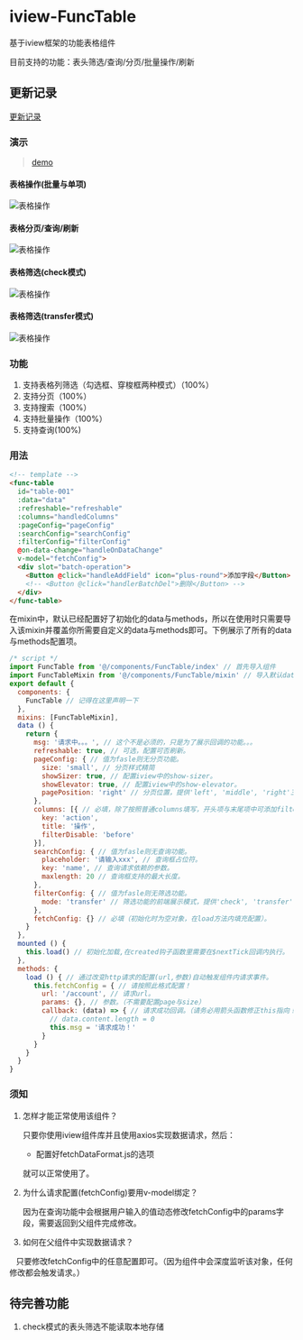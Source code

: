 # iview-FuncTable
基于iview框架的功能表格组件

目前支持的功能：表头筛选/查询/分页/批量操作/刷新

## 更新记录

[更新记录](./update.md)

### 演示

> [demo](http://rufer.site/iview-FuncTable/dist/)

#### 表格操作(批量与单项)

![表格操作](https://raw.githubusercontent.com/Miller547719886/iview-FuncTable/master/gif/cz.gif)

#### 表格分页/查询/刷新

![表格操作](https://raw.githubusercontent.com/Miller547719886/iview-FuncTable/master/gif/fy_refresh.gif)

#### 表格筛选(check模式)

![表格操作](https://raw.githubusercontent.com/Miller547719886/iview-FuncTable/master/gif/sx_check.gif)

#### 表格筛选(transfer模式)

![表格操作](https://raw.githubusercontent.com/Miller547719886/iview-FuncTable/master/gif/sx_transfer.gif)

### 功能

1. 支持表格列筛选（勾选框、穿梭框两种模式）（100%）
2. 支持分页（100%）
3. 支持搜索（100%）
4. 支持批量操作（100%）
5. 支持查询(100%)

### 用法

```html
<!-- template -->
<func-table
  id="table-001"
  :data="data"
  :refreshable="refreshable"
  :columns="handledColumns"
  :pageConfig="pageConfig"
  :searchConfig="searchConfig"
  :filterConfig="filterConfig"
  @on-data-change="handleOnDataChange"
  v-model="fetchConfig">
  <div slot="batch-operation">
    <Button @click="handleAddField" icon="plus-round">添加字段</Button>
    <!-- <Button @click="handlerBatchDel">删除</Button> -->
  </div>
</func-table>
```

在mixin中，默认已经配置好了初始化的data与methods，所以在使用时只需要导入该mixin并覆盖你所需要自定义的data与methods即可。下例展示了所有的data与methods配置项。

```javascript
/* script */
import FuncTable from '@/components/FuncTable/index' // 首先导入组件
import FuncTableMixin from '@/components/FuncTable/mixin' // 导入默认data与methods
export default {
  components: {
    FuncTable // 记得在这里声明一下
  },
  mixins: [FuncTableMixin],
  data () {
    return {
      msg: '请求中。。。', // 这个不是必须的，只是为了展示回调的功能。。。
      refreshable: true, // 可选，配置可否刷新。
      pageConfig: { // 值为fasle则无分页功能。
        size: 'small', // 分页样式精简
        showSizer: true, // 配置iview中的show-sizer。
        showElevator: true, // 配置iview中的show-elevator。
        pagePosition: 'right' // 分页位置，提供'left', 'middle', 'right'三种模式。
      },
      columns: [{ // 必填，除了按照普通columns填写，开头项与末尾项中可添加filterDisable选项，用于配置筛选功能无法配置的项，值为'before','after'。
        key: 'action',
        title: '操作',
        filterDisable: 'before'
      }],
      searchConfig: { // 值为fasle则无查询功能。
        placeholder: '请输入xxx', // 查询框占位符。
        key: 'name', // 查询请求依赖的参数。
        maxlength: 20 // 查询框支持的最大长度。
      },
      filterConfig: { // 值为fasle则无筛选功能。
        mode: 'transfer' // 筛选功能的前端展示模式，提供'check', 'transfer'两种模式。
      },
      fetchConfig: {} // 必填（初始化时为空对象，在load方法内填充配置）。
    }
  },
  mounted () {
    this.load() // 初始化加载,在created钩子函数里需要在$nextTick回调内执行。
  },
  methods: {
    load () { // 通过改变http请求的配置(url,参数)自动触发组件内请求事件。
      this.fetchConfig = { // 请按照此格式配置！
        url: '/account', // 请求url。
        params: {}, // 参数。（不需要配置page与size）
        callback: (data) => { // 请求成功回调。（请务必用箭头函数修正this指向！）
          // data.content.length = 0
          this.msg = '请求成功！'
        }
      }
    }
  }
}
```

### 须知

1. 怎样才能正常使用该组件？

    只要你使用iview组件库并且使用axios实现数据请求，然后：

    * 配置好fetchDataFormat.js的选项

    就可以正常使用了。

2. 为什么请求配置(fetchConfig)要用v-model绑定？

    因为在查询功能中会根据用户输入的值动态修改fetchConfig中的params字段，需要返回到父组件完成修改。

3. 如何在父组件中实现数据请求？

    只要修改fetchConfig中的任意配置即可。（因为组件中会深度监听该对象，任何修改都会触发请求。）

## 待完善功能

1. check模式的表头筛选不能读取本地存储